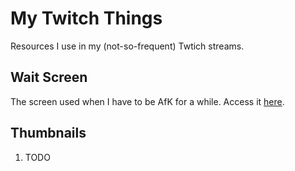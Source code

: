 # My Twitch Things

Resources I use in my (not-so-frequent) Twtich streams.

## Wait Screen

The screen used when I have to be AfK for a while. Access it [here](wait-screen/README.md).

## Thumbnails

1. TODO
